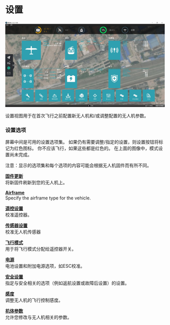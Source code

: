 # 设置

![](SetupView.jpg)

设置视图用于在首次飞行之前配置新无人机和/或调整配置的无人机参数。

### 设置选项

屏幕中间是可用的设置选项集。 如果仍有需要调整/指定的设置，则设置按钮将标记为红色图标。 你不应该飞行，如果这些都是红色的。 在上面的图像中，模式设置尚未完成。

注意：显示的选项集和每个选项的内容可能会根据无人机固件而有所不同。

**[固件更新](Firmware.md)**
<br>将新固件刷新到您的无人机上。

**[Airframe](Airframe.md)**
<br>Specify the airframe type for the vehicle.

**[遥控设置](Radio.md)**
<br>校准遥控器。

**[传感器设置](Sensors.md)**
<br>校准无人机传感器

**[飞行模式](FlightModes.md)**
<br>用于将飞行模式分配给遥控器开关。

**[电源](Power.md)**
<br>电池设置和附加电源选项，如ESC校准。

**[安全设置](Safety.md)**
<br>指定与安全相关的选项（例如返航设置或故障后设置）的设置。

**[感度](Tuning.md)**
<br>调整无人机的飞行控制感度。

**[机体参数](Parameters.md)**
<br>允许您修改与无人机相关的参数。
<br>
<br>
